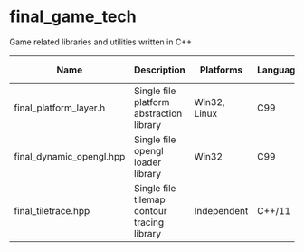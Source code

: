 # final_game_tech
Game related libraries and utilities written in C++

| Name                     | Description                                 | Platforms    | Language | Latest Version |
|--------------------------|---------------------------------------------|--------------|----------|----------------|
| final_platform_layer.h   | Single file platform abstraction library    | Win32, Linux | C99      | 0.8.2.0 beta   |
| final_dynamic_opengl.hpp | Single file opengl loader library           | Win32        | C99      | 0.3.3.0 beta   |
| final_tiletrace.hpp      | Single file tilemap contour tracing library | Independent  | C++/11   | 1.02           |